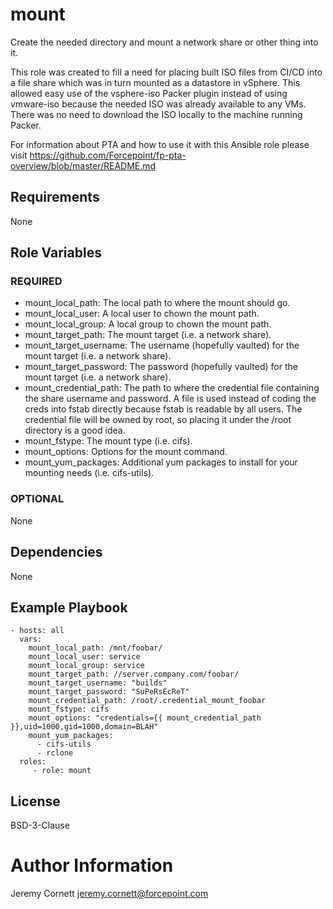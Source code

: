 # mount

Create the needed directory and mount a network share or other thing into it.

This role was created to fill a need for placing built ISO files from CI/CD into a file share
which was in turn mounted as a datastore in vSphere. This allowed easy use of the
vsphere-iso Packer plugin instead of using vmware-iso because the needed ISO was
already available to any VMs. There was no need to download the ISO locally to the 
machine running Packer.

For information about PTA and how to use it with this Ansible role please visit https://github.com/Forcepoint/fp-pta-overview/blob/master/README.md

## Requirements

None

## Role Variables

### REQUIRED

* mount_local_path: The local path to where the mount should go.
* mount_local_user: A local user to chown the mount path.
* mount_local_group: A local group to chown the mount path.
* mount_target_path: The mount target (i.e. a network share).
* mount_target_username: The username (hopefully vaulted) for the mount target (i.e. a network share).
* mount_target_password: The password (hopefully vaulted) for the mount target (i.e. a network share).
* mount_credential_path: The path to where the credential file containing the share username and password. 
  A file is used instead of coding the creds into fstab directly because fstab is readable by all users.
  The credential file will be owned by root, so placing it under the /root directory is a good idea.
* mount_fstype: The mount type (i.e. cifs).
* mount_options: Options for the mount command. 
* mount_yum_packages: Additional yum packages to install for your mounting needs (i.e. cifs-utils).

### OPTIONAL

None

## Dependencies

None

## Example Playbook

    - hosts: all
      vars:
        mount_local_path: /mnt/foobar/
        mount_local_user: service
        mount_local_group: service
        mount_target_path: //server.company.com/foobar/
        mount_target_username: "builds"
        mount_target_password: "SuPeRsEcReT"
        mount_credential_path: /root/.credential_mount_foobar
        mount_fstype: cifs
        mount_options: "credentials={{ mount_credential_path }},uid=1000,gid=1000,domain=BLAH"
        mount_yum_packages:
          - cifs-utils
          - rclone
      roles:
         - role: mount

## License

BSD-3-Clause

# Author Information

Jeremy Cornett <jeremy.cornett@forcepoint.com>
